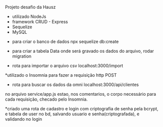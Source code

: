 Projeto desafio da Hausz

- utilizado NodeJs
- framework CRUD - Express
- Sequelize
- MySQL

* para criar o banco de dados 
npx sequelize db:create
* para criar a tabela Data onde será gravado os dados do arquivo, rodar migration

* rota para importar o arquivo csv
localhost:3000/import

*utilizado o Insomnia para fazer a requisição http POST

* rota para buscar os dados da omni
localhost:3000/api/clientes

no arquivo service/app.js estao, nos comentarios, o corpo necessário para cada requisição, checado pelo Insomnia.

*criado uma rota de cadastro e login com criptografia de senha pela bcrypt, e tabela de user no bd, salvando usuario e senha(criptografada), e validando no login
